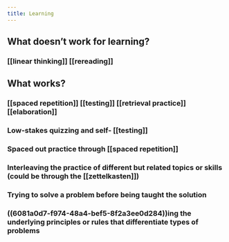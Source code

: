 ```yaml
---
title: Learning
---
```



## What doesn’t work for learning?
### [[linear thinking]] [[rereading]]
## What works?
### [[spaced repetition]] [[testing]] [[retrieval practice]] [[elaboration]]
### Low-stakes quizzing and self- [[testing]]
### Spaced out practice through [[spaced repetition]]
### Interleaving the practice of different but related topics or skills (could be through the [[zettelkasten]])
### Trying to solve a problem before being taught the solution
### ((6081a0d7-f974-48a4-bef5-8f2a3ee0d284))ing the underlying principles or rules that differentiate types of problems